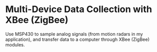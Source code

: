 # Multi-Device Data Collection with XBee (ZigBee)

Use MSP430 to sample analog signals (from motion radars in my application), and transfer data to a computer through XBee (ZigBee) modules.

